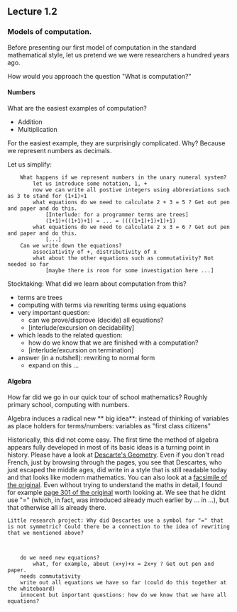 ## Lecture 1.2

### Models of computation.

Before presenting our first model of computation in the standard mathematical style, let us pretend we we were researchers a hundred years ago.

How would you approach the question
	"What is computation?"

#### Numbers

What are the easiest examples of computation?
- Addition
- Multiplication

For the easiest example, they are surprisingly complicated. Why? Because we represent numbers as decimals. 

Let us simplify:
		
		What happens if we represent numbers in the unary numeral system?
			let us introduce some notation, 1, +
			now we can write all postive integers using abbreviations such as 3 to stand for (1+1)+1
			what equations do we need to calculate 2 + 3 = 5 ? Get out pen and paper and do this.
				[Interlude: for a programmer terms are trees]
				(1+1)+((1+1)+1) = ... = ((((1+1)+1)+1)+1)
			what equations do we need to calculate 2 x 3 = 6 ? Get out pen and paper and do this.
				[...]
		Can we write down the equations?
			associativity of +, distributivity of x
			what about the other equations such as commutativity? Not needed so far
				[maybe there is room for some investigation here ...]

    
Stocktaking: What did we learn about computation from this?
- terms are trees
- computing with terms via rewriting terms using equations
- very important question:
  - can we prove/disprove (decide) all equations?
  - [interlude/excursion on decidability]
- which leads to the related question:
  - how do we know that we are finished with a computation? 
  - [interlude/excursion on termination]
- answer (in a nutshell): rewriting to normal form
  - expand on this ...

#### Algebra

How far did we go in our quick tour of school mathematics? Roughly primary school, computing with numbers. 

Algebra induces a radical new ** big idea**: instead of thinking of variables as place holders for terms/numbers: variables as "first class citizens"

Historically, this did not come easy. The first time the method of algebra appears fully developed in most of its basic ideas is a turning point in history. Please have a look at [Descarte's Geometry](http://www.gutenberg.org/ebooks/26400). Even if you don't read French, just by browsing through the pages, you see that Descartes, who just escaped the middle ages, did write in a style that is still readable today and that looks like modern mathematics. You can also look at a [facsimile of the original](). Even without trying to understand the maths in detail, I found for example [page 301 of the original](https://fr.wikisource.org/wiki/Page:Descartes_La_Géométrie.djvu/11) worth looking at. We see that he didnt use "=" (which, in fact, was introduced already much earlier by ... in ...), but that otherwise all is already there.

	Little research project: Why did Descartes use a symbol for "=" that is not symmetric? Could there be a connection to the idea of rewriting that we mentioned above?
	


		do we need new equations?
			what, for example, about (x+y)+x = 2x+y ? Get out pen and paper.
		needs commutativity
		write out all equations we have so far (could do this together at the whiteboard)
		innocent but important questions: how do we know that we have all equations?

